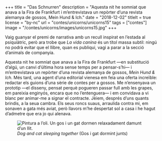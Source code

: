+++
title = "Das Schnurren"
description = "Aquesta nit he somniat que anava a la Fira de Frankfurt i m’entrevistava un repòrter d’una revista alemanya de gossos, Mein Hund & Ich."
date = "2018-12-02"
titleIt = true
license = "by-nc"
url = "contes/unicorns/unicorns15"
tags = ["contes"]
image = "/contes/unicorns/images/unicorns15.jpg"
+++

Vaig guanyar el premi de narrativa amb un recull inspirat en l’estada al psiquiàtric, però ara trobe que *La vida canina* és un títol massa subtil: ningú no podrà evitar que el llibre, quan es publiqui, vagi a parar a la secció d’animals de companyia.

Aquesta nit he somniat que anava a la Fira de Frankfurt —en substitució d’algú, un canvi d’última hora sense temps per a pensar-s’hi— i m’entrevistava un repòrter d’una revista alemanya de gossos, *Mein Hund & Ich*. Més tard, una agent d’una editorial vienesa em feia una oferta increïble: redactar els guions d’una sèrie de contes per a gossos. Me n’ensenyava un prototip —el disseny, pensat perquè pogueren passar full amb les grapes, em pareixia enginyós, encara que no l’entenguera— i em convidava a vi blanc per animar-me a signar el contracte. Jèiem, després d’uns quants brindis, a la seua cambra. Els seus roncs suaus, arraulida contra mi, em sonaven a gata més aviat, però llavors m’he despertat sol a casa i he hagut d’admetre que era jo qui alenava.

<figure class="illustration"><img src="/contes/unicorns/images/unicorns15.jpg" alt="Pintura a l’oli. Un gos i un gat dormen relaxadament damunt d’un llit."><figcaption><em>Dog and cat sleeping together</em> (Gos i gat dormint junts)</figcaption></figure>

